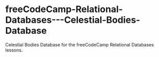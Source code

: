 # freeCodeCamp-Relational-Databases---Celestial-Bodies-Database
Celestial Bodies Database for the freeCodeCamp Relational Databases lessons. 

